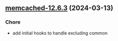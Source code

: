 

## [memcached-12.6.3](https://github.com/truecharts/charts/compare/memcached-12.6.2...memcached-12.6.3) (2024-03-13)

### Chore



- add initial hooks to handle excluding common